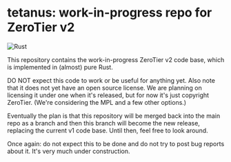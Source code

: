 tetanus: work-in-progress repo for ZeroTier v2
======

![Rust](artwork/rust.png)

This repository contains the work-in-progress ZeroTier v2 code base, which is implemented in (almost) pure Rust.

DO NOT expect this code to work or be useful for anything yet. Also note that it does not yet have an open source license. We are planning on licensing it under one when it's released, but for now it's just copyright ZeroTier. (We're considering the MPL and a few other options.)

Eventually the plan is that this repository will be merged back into the main repo as a branch and then this branch will become the new release, replacing the current v1 code base. Until then, feel free to look around.

Once again: do not expect this to be done and do not try to post bug reports about it. It's very much under construction.
